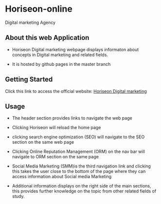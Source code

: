 # Horiseon-online
Digital marketing Agency

## About this web Application

- Horiseon Digital marketing webpage displays informaton about concepts in Digital marketing and related fields. 

- It is hosted by github pages in the master branch


## Getting Started
Click this link to access the official website: [Horiseon Digital marketing]()

## Usage

- The header section provides links to navigate the web page

- Clicking Horiseon will reload the home page

- clicking search engine optimization (SEO) will navigate to the SEO section on the same web page

- Clicking Online Reputation Management (ORM) on the nav bar will navigate to ORM section on the same page

- Social Media Marketing (SMM)is the third navigation link and clicking this takes the user close to the bottom of the page where they can access information about Social media Marketing

- Additional information displays on the right side of the main sections, this provides further knowledge on the topic from other related fields of study. 
